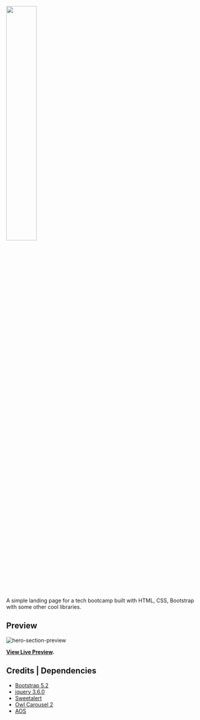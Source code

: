 <p align="left">
    <img src="https://user-images.githubusercontent.com/87664239/189195560-76f19178-fe44-4f30-8377-1b19f2a1dadc.png" width="40%" />
    <!-- <img src="https://user-images.githubusercontent.com/87664239/190518519-c10fc625-7524-4f74-acf2-7dd40748d152.svg" width="55%" height="55%" /> -->
</p>

A simple landing page for a tech bootcamp built with HTML, CSS, Bootstrap with some other cool libraries.

## Preview

![hero-section-preview](https://user-images.githubusercontent.com/87664239/190512503-a1c84347-af7b-4b88-86bd-1b29c23645fa.png)

**[View Live Preview](https://buildupcamp.netlify.app).**

## Credits | Dependencies

- [Bootstrap 5.2](https://getbootstrap.com/docs/5.2/getting-started/introduction/)
- [jquery 3.6.0](https://releases.jquery.com/)
- [Sweetalert](https://sweetalert.js.org/guides/)
- [Owl Carousel 2](https://owlcarousel2.github.io/OwlCarousel2/)
- [AOS](https://michalsnik.github.io/aos/)
